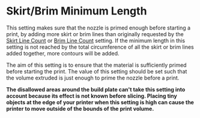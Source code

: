 Skirt/Brim Minimum Length
====
This setting makes sure that the nozzle is primed enough before starting a print, by adding more skirt or brim lines than originally requested by the [Skirt Line Count](skirt_line_count.md) or [Brim Line Count](brim_line_count.md) setting. If the minimum length in this setting is not reached by the total circumference of all the skirt or brim lines added together, more contours will be added.

The aim of this setting is to ensure that the material is sufficiently primed before starting the print. The value of this setting should be set such that the volume extruded is just enough to prime the nozzle before a print.

**The disallowed areas around the build plate can't take this setting into account because its effect is not known before slicing. Placing tiny objects at the edge of your printer when this setting is high can cause the printer to move outside of the bounds of the print volume.**
